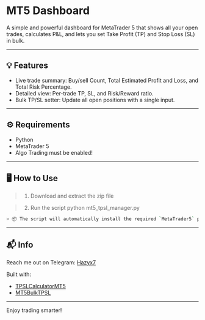 # MT5 Dashboard

A simple and powerful dashboard for MetaTrader 5 that shows all your open trades, calculates P&L, and lets you set Take Profit (TP) and Stop Loss (SL) in bulk.

---

## 💡 Features

- Live trade summary: Buy/sell Count, Total Estimated Profit and Loss, and Total Risk Percentage.
- Detailed view: Per-trade TP, SL, and Risk/Reward ratio.
- Bulk TP/SL setter: Update all open positions with a single input.


---

## ⚙️ Requirements

- Python 
- MetaTrader 5 
- Algo Trading must be enabled!

---

## 🖥️ How to Use


> 1. Download and extract the zip file

> 2. Run the script
    python mt5_tpsl_manager.py

```bash
> 📦 The script will automatically install the required `MetaTrader5` package on first run.
```


---

## 📬 Info

Reach me out on Telegram: [Hazyx7](https://t.me/hazyx7)

Built with:
- [TPSLCalculatorMT5](https://github.com/hazyx7/TPSLCalculatorMT5)
- [MT5BulkTPSL](https://github.com/hazyx7/MT5BulkTPSL)

---
Enjoy trading smarter!
